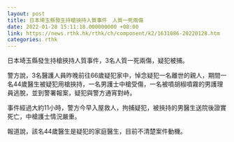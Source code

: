 ```yaml
---
layout: post
title: 日本埼玉縣發生持槍挾持人質事件　人質一死兩傷
date: 2022-01-28 15:11:18.000000000 +08:00
link: https://news.rthk.hk/rthk/ch/component/k2/1631086-20220128.htm
categories: rthk
---
```


日本埼玉縣發生持槍挾持人質事件，3名人質一死兩傷，疑犯被捕。

警方說，3名醫護人員昨晚前往66歲疑犯家中，悼念疑犯一名離世的親人，期間一名44歲醫生被疑犯用槍挾持，一名男護士中槍受傷，一名被噴胡椒噴霧的男護理員逃脫，並到警署報案，疑犯與警方通宵對峙。

事件經過大約11小時，警方今早入屋救人，拘捕疑犯，被挾持的男醫生送院後證實死亡，中槍護士情況嚴重。

報道說，該名44歲醫生是疑犯的家庭醫生，目前不清楚案件動機。
